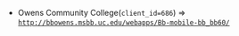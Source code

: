  - Owens Community College(`client_id=686`) => [`http://bbowens.msbb.uc.edu/webapps/Bb-mobile-bb_bb60/`](http://bbowens.msbb.uc.edu/webapps/Bb-mobile-bb_bb60/)
